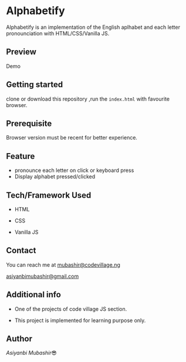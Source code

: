 # Alphabetify
Alphabetify is an implementation of the English aplhabet and each letter pronounciation with HTML/CSS/Vanilla JS.

## Preview

Demo

## Getting started

clone or download this repository ,run the `index.html` with favourite browser.

## Prerequisite

Browser version must be recent for better experience.

## Feature

- pronounce each letter on click or keyboard press
- Display alphabet pressed/clicked


## Tech/Framework Used

- HTML

- CSS
- Vanilla JS

## Contact

You can reach me at <mubashir@codevillage.ng>

<asiyanbimubashir@gmail.com>

## Additional info

- One of the projects of code village JS section.

- This project is implemented for learning purpose only.

## Author

_*Asiyanbi Mubashir*_😎